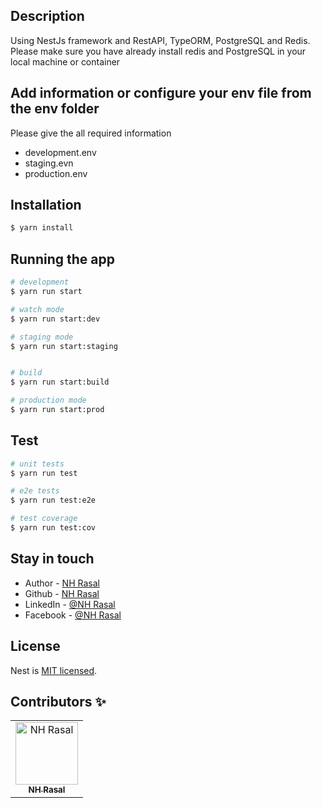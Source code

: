 ## Description

Using NestJs framework and RestAPI, TypeORM, PostgreSQL and Redis.
Please make sure you have already install redis and PostgreSQL in your local machine or container

## Add information or configure your env file from the env folder

Please give the all required information

- development.env
- staging.evn
- production.env

## Installation

```bash
$ yarn install
```

## Running the app

```bash
# development
$ yarn run start

# watch mode
$ yarn run start:dev

# staging mode
$ yarn run start:staging


# build
$ yarn run start:build

# production mode
$ yarn run start:prod
```

## Test

```bash
# unit tests
$ yarn run test

# e2e tests
$ yarn run test:e2e

# test coverage
$ yarn run test:cov
```

## Stay in touch

- Author - [NH Rasal](https://www.linkedin.com/in/nhrasalcse/)
- Github - [NH Rasal](https://github.com/nhrasal/)
- LinkedIn - [@NH Rasal](https://www.linkedin.com/in/nhrasalcse/)
- Facebook - [@NH Rasal](https://www.facebook.com/nhrasal.cse/)

## License

Nest is [MIT licensed](LICENSE).

## Contributors ✨

<table>
  <tbody>
    <tr>
      <td align="center">
        <a href="https://github.com"><img src="https://avatars.githubusercontent.com/u/32142476?v=4" width="100px;" alt="NH Rasal"/><br /><sub><b>NH Rasal</b></sub></a>
      </td>
    </tr>
  </tbody>
</table>
